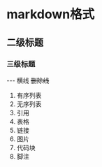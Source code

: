 # markdown格式
## 二级标题
### 三级标题

--- 横线
~~删除线~~

1. 有序列表
2. 无序列表
3. 引用
4. 表格
5. 链接
6. 图片
7. 代码块
8. 脚注
